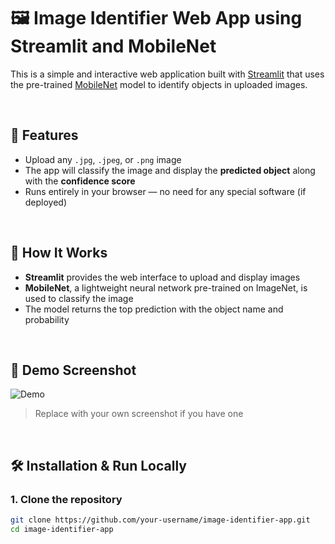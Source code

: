 # 🖼️ Image Identifier Web App using Streamlit and MobileNet

This is a simple and interactive web application built with [Streamlit](https://streamlit.io/) that uses the pre-trained [MobileNet](https://keras.io/api/applications/mobilenet/) model to identify objects in uploaded images.

<br/>

## 🚀 Features

- Upload any `.jpg`, `.jpeg`, or `.png` image
- The app will classify the image and display the **predicted object** along with the **confidence score**
- Runs entirely in your browser — no need for any special software (if deployed)

<br/>

## 🧠 How It Works

- **Streamlit** provides the web interface to upload and display images
- **MobileNet**, a lightweight neural network pre-trained on ImageNet, is used to classify the image
- The model returns the top prediction with the object name and probability

<br/>

## 📸 Demo Screenshot

![Demo](demo_screenshot.png)

> Replace with your own screenshot if you have one

<br/>

## 🛠️ Installation & Run Locally

### 1. Clone the repository
```bash
git clone https://github.com/your-username/image-identifier-app.git
cd image-identifier-app
